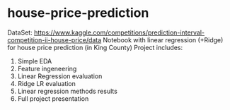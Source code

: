 # house-price-prediction
DataSet: 
https://www.kaggle.com/competitions/prediction-interval-competition-ii-house-price/data
Notebook with linear regression (+Ridge) for house price prediction (in King County)
Project includes:
1. Simple EDA
2. Feature ingeneering
3. Linear Regression evaluation
4. Ridge LR evaluation
5. Linear regression methods results
6. Full project presentation
